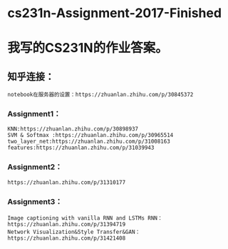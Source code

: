 # cs231n-Assignment-2017-Finished
# 我写的CS231N的作业答案。
## 知乎连接：
    notebook在服务器的设置：https://zhuanlan.zhihu.com/p/30845372
### Assignment1：
    KNN:https://zhuanlan.zhihu.com/p/30898937
    SVM & Softmax :https://zhuanlan.zhihu.com/p/30965514
    two_layer_net:https://zhuanlan.zhihu.com/p/31008163
    features:https://zhuanlan.zhihu.com/p/31039943
### Assignment2：
    https://zhuanlan.zhihu.com/p/31310177
### Assignment3：
    Image captioning with vanilla RNN and LSTMs RNN：https://zhuanlan.zhihu.com/p/31394719
    Network Visualization&Style Transfer&GAN：https://zhuanlan.zhihu.com/p/31421408
